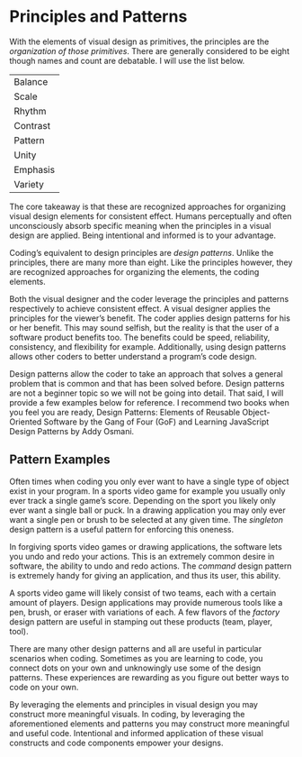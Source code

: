 # Principles and Patterns

With the elements of visual design as primitives, the principles are the *organization of those primitives*. There are generally considered to be eight though names and count are debatable. I will use the list below.

<table>
  <tr>
    <td>Balance</td>
  </tr>
  <tr>
    <td>Scale</td>
  </tr>
  <tr>
    <td>Rhythm</td>
  </tr>
  <tr>
    <td>Contrast</td>
  </tr>
  <tr>
    <td>Pattern</td>
  </tr>
  <tr>
    <td>Unity</td>
  </tr>
  <tr>
    <td>Emphasis</td>
  </tr>
  <tr>
    <td>Variety</td>
  </tr>
</table>

The core takeaway is that these are recognized approaches for organizing visual design elements for consistent effect. Humans perceptually and often unconsciously absorb specific meaning when the principles in a visual design are applied. Being intentional and informed is to your advantage.

Coding’s equivalent to design principles are *design patterns*. Unlike the principles, there are many more than eight. Like the principles however, they are recognized approaches for organizing the elements, the coding elements.

Both the visual designer and the coder leverage the principles and patterns respectively to achieve consistent effect. A visual designer applies the principles for the viewer’s benefit. The coder applies design patterns for his or her benefit. This may sound selfish, but the reality is that the user of a software product benefits too. The benefits could be speed, reliability, consistency, and flexibility for example. Additionally, using design patterns allows other coders to better understand a program’s code design.

Design patterns allow the coder to take an approach that solves a general problem that is common and that has been solved before. Design patterns are not a beginner topic so we will not be going into detail. That said, I will provide a few examples below for reference. I recommend two books when you feel you are ready, Design Patterns: Elements of Reusable Object-Oriented Software by the Gang of Four (GoF) and Learning JavaScript Design Patterns by Addy Osmani.

## Pattern Examples

Often times when coding you only ever want to have a single type of object exist in your program. In a sports video game for example you usually only ever track a single game’s score. Depending on the sport you likely only ever want a single ball or puck. In a drawing application you may only ever want a single pen or brush to be selected at any given time. The *singleton* design pattern is a useful pattern for enforcing this oneness.

In forgiving sports video games or drawing applications, the software lets you undo and redo your actions. This is an extremely common desire in software, the ability to undo and redo actions. The *command* design pattern is extremely handy for giving an application, and thus its user, this ability.

A sports video game will likely consist of two teams, each with a certain amount of players. Design applications may provide numerous tools like a pen, brush, or eraser with variations of each. A few flavors of the *factory* design pattern are useful in stamping out these products (team, player, tool).

There are many other design patterns and all are useful in particular scenarios when coding. Sometimes as you are learning to code, you connect dots on your own and unknowingly use some of the design patterns. These experiences are rewarding as you figure out better ways to code on your own.

By leveraging the elements and principles in visual design you may construct more meaningful visuals. In coding, by leveraging the aforementioned elements and patterns you may construct more meaningful and useful code. Intentional and informed application of these visual constructs and code components empower your designs.
